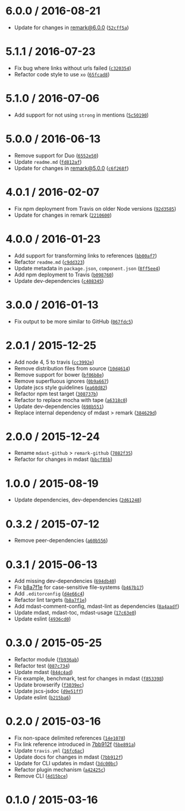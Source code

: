 <!--remark setext-->

<!--lint disable no-multiple-toplevel-headings maximum-line-length-->

6.0.0 / 2016-08-21
==================

*   Update for changes in remark@6.0.0 ([`52cff5a`](https://github.com/wooorm/remark-github/commit/52cff5a))

5.1.1 / 2016-07-23
==================

*   Fix bug where links without urls failed ([`c320354`](https://github.com/wooorm/remark-github/commit/c320354))
*   Refactor code style to use `xo` ([`65fcad8`](https://github.com/wooorm/remark-github/commit/65fcad8))

5.1.0 / 2016-07-06
==================

*   Add support for not using `strong` in mentions ([`5c50190`](https://github.com/wooorm/remark-github/commit/5c50190))

5.0.0 / 2016-06-13
==================

*   Remove support for Duo ([`6552e50`](https://github.com/wooorm/remark-github/commit/6552e50))
*   Update `readme.md` ([`fd812af`](https://github.com/wooorm/remark-github/commit/fd812af))
*   Update for changes in remark@5.0.0 ([`c6f268f`](https://github.com/wooorm/remark-github/commit/c6f268f))

4.0.1 / 2016-02-07
==================

*   Fix npm deployment from Travis on older Node versions ([`92d3585`](https://github.com/wooorm/remark-github/commit/92d3585))
*   Update for changes in remark ([`2210600`](https://github.com/wooorm/remark-github/commit/2210600))

4.0.0 / 2016-01-23
==================

*   Add support for transforming links to references ([`bb00af7`](https://github.com/wooorm/remark-github/commit/bb00af7))
*   Refactor `readme.md` ([`c9dd323`](https://github.com/wooorm/remark-github/commit/c9dd323))
*   Update metadata in `package.json`, `component.json` ([`8ff5ee4`](https://github.com/wooorm/remark-github/commit/8ff5ee4))
*   Add npm deployment to Travis ([`b098760`](https://github.com/wooorm/remark-github/commit/b098760))
*   Update dev-dependencies ([`c408345`](https://github.com/wooorm/remark-github/commit/c408345))

3.0.0 / 2016-01-13
==================

*   Fix output to be more similar to GitHub ([`067fdc5`](https://github.com/wooorm/remark-github/commit/067fdc5))

2.0.1 / 2015-12-25
==================

*   Add node 4, 5 to travis ([`cc3992e`](https://github.com/wooorm/remark-github/commit/cc3992e))
*   Remove distribution files from source ([`10d4614`](https://github.com/wooorm/remark-github/commit/10d4614))
*   Remove support for bower ([`bf06b8e`](https://github.com/wooorm/remark-github/commit/bf06b8e))
*   Remove superfluous ignores ([`0b9a667`](https://github.com/wooorm/remark-github/commit/0b9a667))
*   Update jscs style guidelines ([`ea60d82`](https://github.com/wooorm/remark-github/commit/ea60d82))
*   Refactor npm test target ([`308737b`](https://github.com/wooorm/remark-github/commit/308737b))
*   Refactor to replace mocha with tape ([`a6318c0`](https://github.com/wooorm/remark-github/commit/a6318c0))
*   Update dev-dependencies ([`698b551`](https://github.com/wooorm/remark-github/commit/698b551))
*   Replace internal dependency of mdast > remark ([`384629d`](https://github.com/wooorm/remark-github/commit/384629d))

2.0.0 / 2015-12-24
==================

*   Rename `mdast-github` > `remark-github` ([`7082f35`](https://github.com/wooorm/remark-github/commit/7082f35))
*   Refactor for changes in mdast ([`bbcf85b`](https://github.com/wooorm/remark-github/commit/bbcf85b))

1.0.0 / 2015-08-19
==================

*   Update dependencies, dev-dependencies ([`2d61248`](https://github.com/wooorm/remark-github/commit/2d61248))

0.3.2 / 2015-07-12
==================

*   Remove peer-dependencies ([`a60b556`](https://github.com/wooorm/remark-github/commit/a60b556))

0.3.1 / 2015-06-13
==================

*   Add missing dev-dependencies ([`694db40`](https://github.com/wooorm/remark-github/commit/694db40))
*   Fix [b8a7f1e](https://github.com/wooorm/remark-github/commit/b8a7f1e) for case-sensitive file-systems ([`b467b17`](https://github.com/wooorm/remark-github/commit/b467b17))
*   Add `.editorconfig` ([`d4e66c4`](https://github.com/wooorm/remark-github/commit/d4e66c4))
*   Refactor lint targets ([`b8a7f1e`](https://github.com/wooorm/remark-github/commit/b8a7f1e))
*   Add mdast-comment-config, mdast-lint as dependencies ([`8a4aadf`](https://github.com/wooorm/remark-github/commit/8a4aadf))
*   Update mdast, mdast-toc, mdast-usage ([`17c63e0`](https://github.com/wooorm/remark-github/commit/17c63e0))
*   Update eslint ([`4936cd0`](https://github.com/wooorm/remark-github/commit/4936cd0))

0.3.0 / 2015-05-25
==================

*   Refactor module ([`fb936ab`](https://github.com/wooorm/remark-github/commit/fb936ab))
*   Refactor test ([`087c734`](https://github.com/wooorm/remark-github/commit/087c734))
*   Update mdast ([`844c4ad`](https://github.com/wooorm/remark-github/commit/844c4ad))
*   Fix example, benchmark, test for changes in mdast ([`f853398`](https://github.com/wooorm/remark-github/commit/f853398))
*   Update browserify ([`f3039ec`](https://github.com/wooorm/remark-github/commit/f3039ec))
*   Update jscs-jsdoc ([`d9e51ff`](https://github.com/wooorm/remark-github/commit/d9e51ff))
*   Update eslint ([`b215ba6`](https://github.com/wooorm/remark-github/commit/b215ba6))

0.2.0 / 2015-03-16
==================

*   Fix non-space delimited references ([`14e1078`](https://github.com/wooorm/remark-github/commit/14e1078))
*   Fix link reference introduced in [7bb912f](https://github.com/wooorm/remark-github/commit/7bb912f) ([`5be891a`](https://github.com/wooorm/remark-github/commit/5be891a))
*   Update `travis.yml` ([`16fc6ac`](https://github.com/wooorm/remark-github/commit/16fc6ac))
*   Update docs for changes in mdast ([`7bb912f`](https://github.com/wooorm/remark-github/commit/7bb912f))
*   Update for CLI updates in mdast ([`3dc00bc`](https://github.com/wooorm/remark-github/commit/3dc00bc))
*   Refactor plugin mechanism ([`a42425c`](https://github.com/wooorm/remark-github/commit/a42425c))
*   Remove CLI ([`4d15bce`](https://github.com/wooorm/remark-github/commit/4d15bce))

0.1.0 / 2015-03-16
==================

